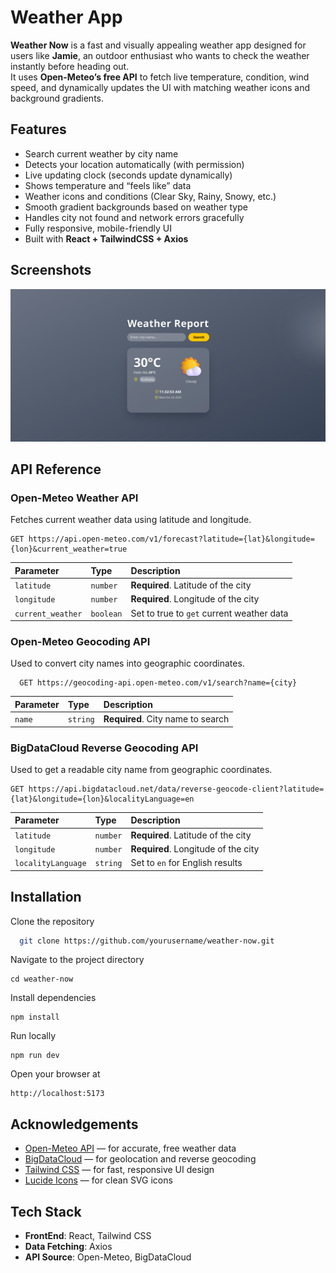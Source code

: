 
# Weather App

**Weather Now** is a fast and visually appealing weather app designed for users like **Jamie**, an outdoor enthusiast who wants to check the weather instantly before heading out.  
It uses **Open-Meteo’s free API** to fetch live temperature, condition, wind speed, and dynamically updates the UI with matching weather icons and background gradients.


## Features

- Search current weather by city name  
- Detects your location automatically (with    permission)  
- Live updating clock (seconds update dynamically)  
- Shows temperature and “feels like” data  
- Weather icons and conditions (Clear Sky, Rainy, Snowy, etc.)  
- Smooth gradient backgrounds based on weather type  
- Handles city not found and network errors gracefully  
- Fully responsive, mobile-friendly UI  
- Built with **React + TailwindCSS + Axios**


## Screenshots

![App Screenshot](https://github.com/Raktimmaity/weather/blob/main/public/screenshot.png?raw=true)


## API Reference

### Open-Meteo Weather API

Fetches current weather data using latitude and longitude.

```
GET https://api.open-meteo.com/v1/forecast?latitude={lat}&longitude={lon}&current_weather=true
```


| Parameter | Type     | Description                |
| :-------- | :------- | :------------------------- |
| `latitude` | `number` | **Required**. Latitude of the city |
| `longitude` | `number` | **Required**. Longitude of the city |
| `current_weather` | `boolean` | Set to true to ```get``` current weather data |

### Open-Meteo Geocoding API

Used to convert city names into geographic coordinates.

```http
  GET https://geocoding-api.open-meteo.com/v1/search?name={city}
```

| Parameter | Type     | Description                       |
| :-------- | :------- | :-------------------------------- |
| `name`      | `string` | **Required**. City name to search |

### BigDataCloud Reverse Geocoding API

Used to get a readable city name from geographic coordinates.

```
GET https://api.bigdatacloud.net/data/reverse-geocode-client?latitude={lat}&longitude={lon}&localityLanguage=en

```

| Parameter | Type     | Description                |
| :-------- | :------- | :------------------------- |
| `latitude` | `number` | **Required**. Latitude of the city |
| `longitude` | `number` | **Required**. Longitude of the city |
| `localityLanguage` | `string` | Set to ```en``` for English results |


## Installation

Clone the repository
```bash
  git clone https://github.com/yourusername/weather-now.git
```
Navigate to the project directory
```
cd weather-now
```
Install dependencies
```
npm install

```
Run locally
```
npm run dev

```
Open your browser at
```
http://localhost:5173
```
## Acknowledgements

 - [Open-Meteo API](https://open-meteo.com/) — for accurate, free weather data
 - [BigDataCloud](https://www.bigdatacloud.com/) — for geolocation and reverse geocoding
 - [Tailwind CSS](https://tailwindcss.com/) — for fast, responsive UI design
 - [Lucide Icons](https://lucide.dev/) — for clean SVG icons


## Tech Stack
- **FrontEnd**: React, Tailwind CSS
- **Data Fetching**: Axios
- **API Source**: Open-Meteo, BigDataCloud
